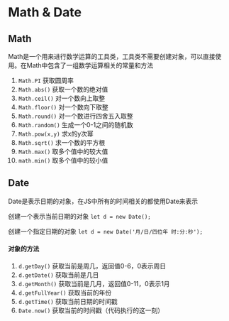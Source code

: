 # Math & Date

## Math

Math是一个用来进行数学运算的工具类，工具类不需要创建对象，可以直接使用。在Math中包含了一组数学运算相关的常量和方法

1. `Math.PI` 获取圆周率
2. `Math.abs()` 获取一个数的绝对值
3. `Math.ceil()` 对一个数向上取整
4. `Math.floor()` 对一个数向下取整
5. `Math.round()` 对一个数进行四舍五入取整
6. `Math.random()` 生成一个0-1之间的随机数
7. `Math.pow(x,y)` 求x的y次幂
8. `Math.sqrt()` 求一个数的平方根
9. `Math.max()` 取多个值中的较大值
10. `math.min()` 取多个值中的较小值

## Date

Date是表示日期的对象，在JS中所有的时间相关的都使用Date来表示

创建一个表示当前日期的对象 `let d = new Date();`

创建一个指定日期的对象 `let d = new Date('月/日/四位年 时:分:秒');`

#### 对象的方法

1. `d.getDay()` 获取当前是周几，返回值0-6，0表示周日
2. `d.getDate()` 获取当前是几日
3. `d.getMonth()` 获取当前是几月，返回值0-11，0表示1月
4. `d.getFullYear()` 获取当前的年份
5. `d.getTime()` 获取当前日期的时间戳
6. `Date.now()` 获取当前的时间戳（代码执行的这一刻）
